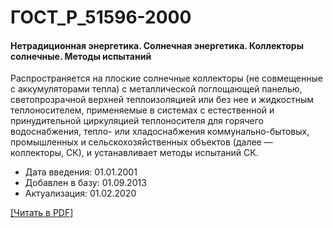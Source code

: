 # ГОСТ_Р_51596-2000

#### Нетрадиционная энергетика. Солнечная энергетика. Коллекторы солнечные. Методы испытаний

Распространяется на плоские солнечные коллекторы (не совмещенные с аккумуляторами тепла) с металлической поглощающей панелью, светопрозрачной верхней теплоизоляцией или без нее и жидкостным теплоносителем, применяемые в системах с естественной и принудительной циркуляцией теплоносителя для горячего водоснабжения, тепло- или хладоснабжения коммунально-бытовых, промышленных и сельскохозяйственных объектов (далее — коллекторы, СК), и устанавливает методы испытаний СК.

- Дата введения: 01.01.2001
- Добавлен в базу: 01.09.2013
- Актуализация: 01.02.2020

<a onclick="openFileCallback('https://standartgost.ru/g/ГОСТ_Р_51596-2000.pdf', 'ГОСТ_Р_51596-2000.pdf');" href="#">[Читать в PDF]</a>